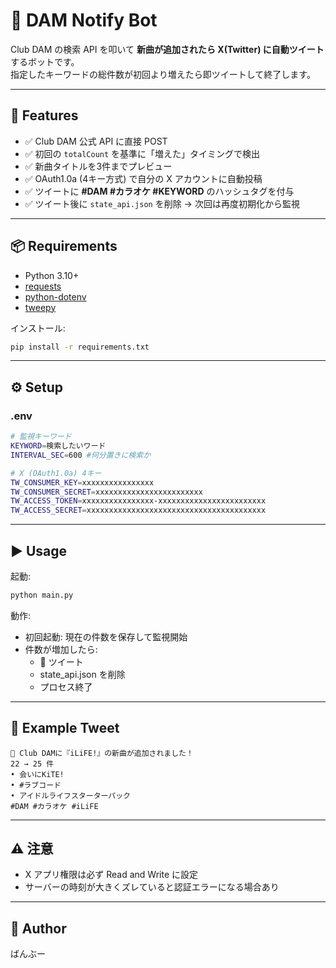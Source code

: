 # 🎤 DAM Notify Bot

Club DAM の検索 API を叩いて **新曲が追加されたら X(Twitter) に自動ツイート** するボットです。  
指定したキーワードの総件数が初回より増えたら即ツイートして終了します。

---

## 🚀 Features

- ✅ Club DAM 公式 API に直接 POST  
- ✅ 初回の `totalCount` を基準に「増えた」タイミングで検出  
- ✅ 新曲タイトルを3件までプレビュー  
- ✅ OAuth1.0a (4キー方式) で自分の X アカウントに自動投稿  
- ✅ ツイートに **#DAM #カラオケ #KEYWORD** のハッシュタグを付与  
- ✅ ツイート後に `state_api.json` を削除 → 次回は再度初期化から監視  

---

## 📦 Requirements

- Python 3.10+
- [requests](https://pypi.org/project/requests/)
- [python-dotenv](https://pypi.org/project/python-dotenv/)
- [tweepy](https://pypi.org/project/tweepy/)

インストール:

```bash
pip install -r requirements.txt
```

---

## ⚙️ Setup

### .env

```bash
# 監視キーワード
KEYWORD=検索したいワード
INTERVAL_SEC=600 #何分置きに検索か

# X (OAuth1.0a) 4キー
TW_CONSUMER_KEY=xxxxxxxxxxxxxxxx
TW_CONSUMER_SECRET=xxxxxxxxxxxxxxxxxxxxxxxx
TW_ACCESS_TOKEN=xxxxxxxxxxxxxxxx-xxxxxxxxxxxxxxxxxxxxxxxx
TW_ACCESS_SECRET=xxxxxxxxxxxxxxxxxxxxxxxxxxxxxxxxxxxxxxxx
```

---

## ▶️ Usage

起動:

```bash
python main.py
```

動作:
- 初回起動: 現在の件数を保存して監視開始  
- 件数が増加したら:  
  - 🎤 ツイート  
  - state_api.json を削除  
  - プロセス終了  

---

## 📝 Example Tweet

```
🎤 Club DAMに『iLiFE!』の新曲が追加されました！
22 → 25 件
• 会いにKiTE!
• #ラブコード
• アイドルライフスターターパック
#DAM #カラオケ #iLiFE
```

---

## ⚠️ 注意

- X アプリ権限は必ず Read and Write に設定  
- サーバーの時刻が大きくズレていると認証エラーになる場合あり  

---

## 🖤 Author

ばんぶー